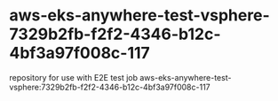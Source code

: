 # aws-eks-anywhere-test-vsphere-7329b2fb-f2f2-4346-b12c-4bf3a97f008c-117
repository for use with E2E test job aws-eks-anywhere-test-vsphere:7329b2fb-f2f2-4346-b12c-4bf3a97f008c-117
